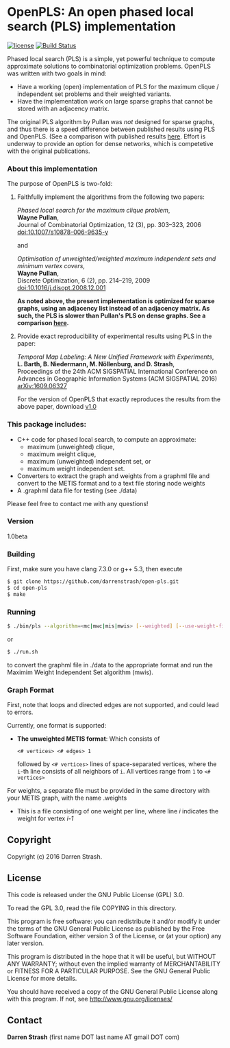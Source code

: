 # **OpenPLS**: An open phased local search (PLS) implementation

[![license](https://img.shields.io/badge/license-GPL%20v3.0-blue.svg)](http://www.gnu.org/licenses/)
[![Build Status](https://travis-ci.com/darrenstrash/open-pls.svg?branch=master)](https://travis-ci.com/darrenstrash/open-pls)

Phased local search (PLS) is a simple, yet powerful technique to compute approximate solutions to combinatorial optimization problems. OpenPLS was written with two goals in mind:

- Have a working (open) implementation of PLS for the maximum clique / independent set problems and their weighted variants.
- Have the implementation work on large sparse graphs that cannot be stored with an adjacency matrix.

The original PLS algorithm by Pullan was *not* designed for sparse graphs, and thus there is a speed difference between published results using PLS and OpenPLS. (See a comparison with published results [here](/comparison.md). Effort is underway to provide an option for dense networks, which is competetive with the original publications.

### About this implementation 

The purpose of OpenPLS is two-fold:

1. Faithfully implement the algorithms from the following two papers:

   *Phased local search for the maximum clique problem*,  
   **Wayne Pullan**,  
   Journal of Combinatorial Optimization, 12 (3), pp. 303–323, 2006  
   [doi:10.1007/s10878-006-9635-y](https://doi.org/10.1007/s10878-006-9635-y)

   and

   *Optimisation of unweighted/weighted maximum independent sets and minimum vertex covers*,  
   **Wayne Pullan**,  
   Discrete Optimization, 6 (2), pp. 214–219, 2009  
   [doi:10.1016/j.disopt.2008.12.001](https://doi.org/10.1016/j.disopt.2008.12.001)

   **As noted above, the present implementation is optimized for sparse graphs, using an adjacency list instead of an adjacency matrix. As such, the PLS is slower than Pullan's PLS on dense graphs. See a comparison [here](/comparison.md).**

2. Provide exact reproducibility of experimental results using PLS in the paper:

   *Temporal Map Labeling: A New Unified Framework with Experiments*,  
   **L. Barth, B. Niedermann, M. Nöllenburg, and D. Strash**,  
   Proceedings of the 24th ACM SIGSPATIAL International Conference on Advances in Geographic Information Systems (ACM SIGSPATIAL 2016)  
   [arXiv:1609.06327](https://arxiv.org/abs/1609.06327)

   For the version of OpenPLS that exactly reproduces the results from the above paper, download [v1.0](https://github.com/darrenstrash/open-pls/releases/tag/v1.0)

### This package includes:

 - C++ code for phased local search, to compute an approximate:
   - maximum (unweighted) clique,
   - maximum weight clique,
   - maximum (unweighted) independent set, or
   - maximum weight independent set.
 - Converters to extract the graph and weights from a graphml file and convert to the  METIS format and to a text file storing node weights
 - A .graphml data file for testing (see ./data)

Please feel free to contact me with any questions!

### Version
1.0beta

### Building

First, make sure you have clang 7.3.0 or g++ 5.3, then execute

```sh
$ git clone https://github.com/darrenstrash/open-pls.git
$ cd open-pls
$ make
```

### Running
```sh
$ ./bin/pls --algorithm=<mc|mwc|mis|mwis> [--weighted] [--use-weight-file] --input-file=<input graph in METIS format> [--timeout=<timeout in seconds>] [--random-seed=<integer random seed>]
```

or

```sh
$ ./run.sh
```

to convert the graphml file in ./data to the appropriate format and run the Maximim Weight Independent Set algorithm (mwis).

### Graph Format

First, note that loops and directed edges are not supported, and could lead to errors.

Currently, one format is supported:

 - **The unweighted METIS format**: Which consists of

   `<# vertices> <# edges> 1`

   followed by `<# vertices>` lines of space-separated vertices,  where the `i`-th line consists of 
   all neighbors of `i`. All vertices range from `1` to `<# vertices>`

For weights, a separate file must be provided in the same directory with your METIS graph, with the name <METIS file>.weights

 - This is a file consisting of one weight per line, where line *i* indicates the weight for vertex *i-1*

Copyright
----

Copyright (c) 2016 Darren Strash.


License
----

This code is released under the GNU Public License (GPL) 3.0.

To read the GPL 3.0, read the file COPYING in this directory.

This program is free software: you can redistribute it and/or modify
it under the terms of the GNU General Public License as published by
the Free Software Foundation, either version 3 of the License, or
(at your option) any later version.

This program is distributed in the hope that it will be useful,
but WITHOUT ANY WARRANTY; without even the implied warranty of
MERCHANTABILITY or FITNESS FOR A PARTICULAR PURPOSE.  See the
GNU General Public License for more details.

You should have received a copy of the GNU General Public License
along with this program.  If not, see <http://www.gnu.org/licenses/>

Contact
----

**Darren Strash** (first name DOT last name AT gmail DOT com)
